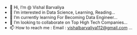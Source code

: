 - 👋 Hi, I’m @ Vishal Barvaliya
- 👀 I’m interested in Data Science, Learning, Reading...
- 🌱 I’m currently learning For Becoming Data Engineer...
- 💞️ I’m looking to collaborate on Top High Tech Companies...
- 📫 How to reach me : Email : vishalbarvaliya112@gmail.com ...

<!---
barvaliyavishal/barvaliyavishal is a ✨ special ✨ repository because its `README.md` (this file) appears on your GitHub profile.
You can click the Preview link to take a look at your changes.
--->
